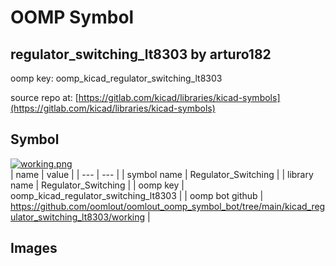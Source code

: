 # OOMP Symbol  
## regulator_switching_lt8303  by arturo182  
  
oomp key: oomp_kicad_regulator_switching_lt8303  
  
source repo at: [https://gitlab.com/kicad/libraries/kicad-symbols](https://gitlab.com/kicad/libraries/kicad-symbols)  
## Symbol  
  
[![working.png](working_600.png)](working.png)  
| name | value | 
| --- | --- | 
| symbol name | Regulator_Switching | 
| library name | Regulator_Switching | 
| oomp key | oomp_kicad_regulator_switching_lt8303 | 
| oomp bot github | https://github.com/oomlout/oomlout_oomp_symbol_bot/tree/main/kicad_regulator_switching_lt8303/working | 
## Images  
